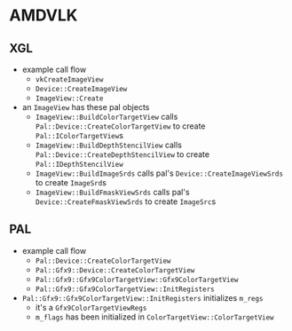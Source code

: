AMDVLK
======

## XGL

- example call flow
  - `vkCreateImageView`
  - `Device::CreateImageView`
  - `ImageView::Create`
- an `ImageView` has these pal objects
  - `ImageView::BuildColorTargetView` calls
    `Pal::Device::CreateColorTargetView` to create `Pal::IColorTargetView`s
  - `ImageView::BuildDepthStencilView` calls
    `Pal::Device::CreateDepthStencilView` to create `Pal::IDepthStencilView`
  - `ImageView::BuildImageSrds` calls pal's `Device::CreateImageViewSrds` to
    create `ImageSrd`s
  - `ImageView::BuildFmaskViewSrds` calls pal's `Device::CreateFmaskViewSrds`
    to create `ImageSrc`s

## PAL

- example call flow
  - `Pal::Device::CreateColorTargetView`
  - `Pal::Gfx9::Device::CreateColorTargetView`
  - `Pal::Gfx9::Gfx9ColorTargetView::Gfx9ColorTargetView`
  - `Pal::Gfx9::Gfx9ColorTargetView::InitRegisters`
- `Pal::Gfx9::Gfx9ColorTargetView::InitRegisters` initializes `m_regs`
  - it's a `Gfx9ColorTargetViewRegs`
  - `m_flags` has been initialized in `ColorTargetView::ColorTargetView`

